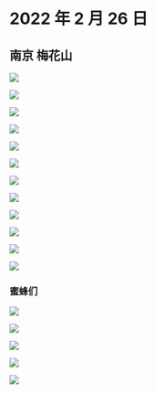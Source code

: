 # 2022 年 2 月 26 日

## 南京 梅花山

![](http://r.photo.store.qq.com/psc?/V12to3FW3aSvFz/TmEUgtj9EK6.7V8ajmQrEPwDCqPFCSuzCUxKXy8QOr419OsLAjgi4cMhjTf3jNbTjf62xTr8HSmWMZmHrdhDbld2ZS1kC0pYZar2Q0wdxYc!/r)

![](http://r.photo.store.qq.com/psc?/V12to3FW3aSvFz/TmEUgtj9EK6.7V8ajmQrEMVAYIh1zCBsXJG5PGDce8JSJfMiIdKt8B.EqlixP5iSqGHKVs7AYvVUWCaH5ob2TR4tUN9HrE4IpQM**xZs0Sg!/r)

![](http://r.photo.store.qq.com/psc?/V12to3FW3aSvFz/TmEUgtj9EK6.7V8ajmQrEKPPCzC1tAu3ZUF4mxS9s9S6FIAnEMIgMYSwJ4i4MfUvAGAore6k*gVOIabKqGgpD80d.QJE2StkJObXB3K7c0g!/r)

![](http://r.photo.store.qq.com/psc?/V12to3FW3aSvFz/TmEUgtj9EK6.7V8ajmQrEG13iIPyyjQRaoBjbrC2kYhUV**HPQ5UOxzjEe4Wb6KKgmyPU3CDydx3C3bfaJELTUGdlpgpcmvnVtIsvsaIjvw!/r)

![](http://r.photo.store.qq.com/psc?/V12to3FW3aSvFz/TmEUgtj9EK6.7V8ajmQrEBOeKrtbJIeq8o61DWXjwcHMuEFrgMCqL9okmXYPJk2oZ5loCFM9lQva8vl8n6GG.wPVsSnQs3hLGsSubO5DbTg!/r)

![](http://r.photo.store.qq.com/psc?/V12to3FW3aSvFz/TmEUgtj9EK6.7V8ajmQrEC6XQnt.82UpzVFUccPMsUICmYvP3wq7I6gZbw7REQc.gIUg.Ri24baJ1c6fV20*BVcpHS03ifUafKYxgaXwDO4!/r)

![](http://r.photo.store.qq.com/psc?/V12to3FW3aSvFz/TmEUgtj9EK6.7V8ajmQrEDDZmK7vvDeS7nhkUCH98ryoZnYPGzQh4iW2U.4FIvhTm*emB.NBczTbinn4F8cggSDibkDkOhUKUOpuYcEzwuI!/r)

![](http://r.photo.store.qq.com/psc?/V12to3FW3aSvFz/TmEUgtj9EK6.7V8ajmQrEBu6cqcHK6P7HNCpv9DGQtJ7ZXUcLj9UXS3Wz1WU3E53Lj9CGYyl6H.u.qBPrxiLKGQll4HFHFbPkHDtnXowzS4!/r)

![](http://r.photo.store.qq.com/psc?/V12to3FW3aSvFz/TmEUgtj9EK6.7V8ajmQrECOmPpuZOoT2RLPHSJaUehitbo3CxUg2U3XWDYWhqmXmiTYGxouxqxzUp.17gRuXyE8ZJir4.HNYLSiDug2jTtM!/r)

![](http://r.photo.store.qq.com/psc?/V12to3FW3aSvFz/TmEUgtj9EK6.7V8ajmQrECiLoDUoLyn0H4rGuq3E07ES.T4pXU4lrt67PjUsNOKO3EvuxyfMmO2HmQODhH69F*aNtb0rFDJKBVLQLkteCCQ!/r)

![](http://r.photo.store.qq.com/psc?/V12to3FW3aSvFz/TmEUgtj9EK6.7V8ajmQrEL9POIx8y3B5RsrLfncyfD4o9ufhL4VmAg0KbgyUvjOQvg9Xa7jHYXnDvFmt7vAZ.4kvSJ7ot.0tuZXjsYfq8bA!/r)

![](http://r.photo.store.qq.com/psc?/V12to3FW3aSvFz/TmEUgtj9EK6.7V8ajmQrEFS82S.BXp9AbiF6UHLBljmC4mvV*G7yYWIlYklbANB.MmmSIdI4dTmF2UwsThawgHa.gnddc3Or.AwbfMMbxbU!/r)

### 蜜蜂们

![](http://r.photo.store.qq.com/psc?/V12to3FW3aSvFz/TmEUgtj9EK6.7V8ajmQrEAroWbf*LTYBehshbr2qgtU2U*8iyHk4fBOtLUDxXzgdF4xtik9M2dorl0xCyPJFsqIAFgJzwF1eZMR7F96wHqA!/r)

![](http://r.photo.store.qq.com/psc?/V12to3FW3aSvFz/TmEUgtj9EK6.7V8ajmQrEEueGaMdldYZvu.xAMo8I9pqFabQHWtvWn417c7pD*mWg3ApAJzfvex2AZQ0mT8m.Q09DFo74shMJV*lHbK4u*Y!/r)

![](http://r.photo.store.qq.com/psc?/V12to3FW3aSvFz/TmEUgtj9EK6.7V8ajmQrENScRJQZcc9ShtR.HRb4uis3st1ehKWyiCY.LhgOs3RhxIhbGTS1xYPX*r8YC6HBzjDJ6EWcimZxPjcud3qBxuU!/r)

![](http://r.photo.store.qq.com/psc?/V12to3FW3aSvFz/TmEUgtj9EK6.7V8ajmQrED8tYbFmILx5G0k9drX.Z6oMjYD2f6ZTga*XUfpe.JI.NLkG5Q5bOZgEcJDtXyDGoHJRjgb4p.jk*oUVG.7GHRI!/r)

![](http://r.photo.store.qq.com/psc?/V12to3FW3aSvFz/TmEUgtj9EK6.7V8ajmQrEBD7jmEGpfZAZY6nSssGKHQQns06OPgOzSY9DshaOQMtuJ5LKC3FkAeaSDVQq1HCjlc12XWDIzE0M6vI*Q9nxVI!/r)
